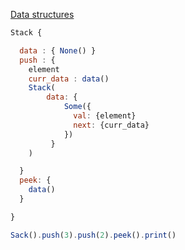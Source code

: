 
[Data structures](https://www.qdbplang.org/docs/examples#:~:text=str%20Print.-,Data%20Structures,-All%20of%20the)

```js
Stack {

  data : { None() }
  push : {
    element
    curr_data : data()
    Stack(
        data: {
            Some({
              val: {element}
              next: {curr_data}
            })
         }
    )

  }
  peek: {
    data()
  }

}

Sack().push(3).push(2).peek().print()
```
